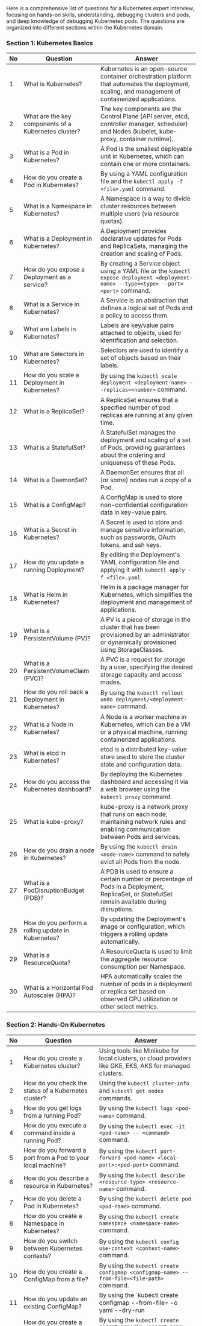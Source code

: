 ```































```


Here is a comprehensive list of questions for a Kubernetes expert interview, 
focusing on hands-on skills, understanding, debugging clusters and pods, 
and deep knowledge of debugging Kubernetes pods. The questions are organized into different sections within the Kubernetes domain.

### Section 1: Kubernetes Basics

| No | Question | Answer |
|----|----------|--------|
| 1  | What is Kubernetes? | Kubernetes is an open-source container orchestration platform that automates the deployment, scaling, and management of containerized applications. |
| 2  | What are the key components of a Kubernetes cluster? | The key components are the Control Plane (API server, etcd, controller manager, scheduler) and Nodes (kubelet, kube-proxy, container runtime). |
| 3  | What is a Pod in Kubernetes? | A Pod is the smallest deployable unit in Kubernetes, which can contain one or more containers. |
| 4  | How do you create a Pod in Kubernetes? | By using a YAML configuration file and the `kubectl apply -f <file>.yaml` command. |
| 5  | What is a Namespace in Kubernetes? | A Namespace is a way to divide cluster resources between multiple users (via resource quotas). |
| 6  | What is a Deployment in Kubernetes? | A Deployment provides declarative updates for Pods and ReplicaSets, managing the creation and scaling of Pods. |
| 7  | How do you expose a Deployment as a service? | By creating a Service object using a YAML file or the `kubectl expose deployment <deployment-name> --type=<type> --port=<port>` command. |
| 8  | What is a Service in Kubernetes? | A Service is an abstraction that defines a logical set of Pods and a policy to access them. |
| 9  | What are Labels in Kubernetes? | Labels are key/value pairs attached to objects, used for identification and selection. |
| 10 | What are Selectors in Kubernetes? | Selectors are used to identify a set of objects based on their labels. |
| 11 | How do you scale a Deployment in Kubernetes? | By using the `kubectl scale deployment <deployment-name> --replicas=<number>` command. |
| 12 | What is a ReplicaSet? | A ReplicaSet ensures that a specified number of pod replicas are running at any given time. |
| 13 | What is a StatefulSet? | A StatefulSet manages the deployment and scaling of a set of Pods, providing guarantees about the ordering and uniqueness of these Pods. |
| 14 | What is a DaemonSet? | A DaemonSet ensures that all (or some) nodes run a copy of a Pod. |
| 15 | What is a ConfigMap? | A ConfigMap is used to store non-confidential configuration data in key-value pairs. |
| 16 | What is a Secret in Kubernetes? | A Secret is used to store and manage sensitive information, such as passwords, OAuth tokens, and ssh keys. |
| 17 | How do you update a running Deployment? | By editing the Deployment's YAML configuration file and applying it with `kubectl apply -f <file>.yaml`. |
| 18 | What is Helm in Kubernetes? | Helm is a package manager for Kubernetes, which simplifies the deployment and management of applications. |
| 19 | What is a PersistentVolume (PV)? | A PV is a piece of storage in the cluster that has been provisioned by an administrator or dynamically provisioned using StorageClasses. |
| 20 | What is a PersistentVolumeClaim (PVC)? | A PVC is a request for storage by a user, specifying the desired storage capacity and access modes. |
| 21 | How do you roll back a Deployment in Kubernetes? | By using the `kubectl rollout undo deployment/<deployment-name>` command. |
| 22 | What is a Node in Kubernetes? | A Node is a worker machine in Kubernetes, which can be a VM or a physical machine, running containerized applications. |
| 23 | What is etcd in Kubernetes? | etcd is a distributed key-value store used to store the cluster state and configuration data. |
| 24 | How do you access the Kubernetes dashboard? | By deploying the Kubernetes dashboard and accessing it via a web browser using the `kubectl proxy` command. |
| 25 | What is kube-proxy? | kube-proxy is a network proxy that runs on each node, maintaining network rules and enabling communication between Pods and services. |
| 26 | How do you drain a node in Kubernetes? | By using the `kubectl drain <node-name>` command to safely evict all Pods from the node. |
| 27 | What is a PodDisruptionBudget (PDB)? | A PDB is used to ensure a certain number or percentage of Pods in a Deployment, ReplicaSet, or StatefulSet remain available during disruptions. |
| 28 | How do you perform a rolling update in Kubernetes? | By updating the Deployment's image or configuration, which triggers a rolling update automatically. |
| 29 | What is a ResourceQuota? | A ResourceQuota is used to limit the aggregate resource consumption per Namespace. |
| 30 | What is a Horizontal Pod Autoscaler (HPA)? | HPA automatically scales the number of pods in a deployment or replica set based on observed CPU utilization or other select metrics. |

### Section 2: Hands-On Kubernetes

| No | Question | Answer |
|----|----------|--------|
| 1  | How do you create a Kubernetes cluster? | Using tools like Minikube for local clusters, or cloud providers like GKE, EKS, AKS for managed clusters. |
| 2  | How do you check the status of a Kubernetes cluster? | Using the `kubectl cluster-info` and `kubectl get nodes` commands. |
| 3  | How do you get logs from a running Pod? | By using the `kubectl logs <pod-name>` command. |
| 4  | How do you execute a command inside a running Pod? | By using the `kubectl exec -it <pod-name> -- <command>` command. |
| 5  | How do you forward a port from a Pod to your local machine? | By using the `kubectl port-forward <pod-name> <local-port>:<pod-port>` command. |
| 6  | How do you describe a resource in Kubernetes? | By using the `kubectl describe <resource-type> <resource-name>` command. |
| 7  | How do you delete a Pod in Kubernetes? | By using the `kubectl delete pod <pod-name>` command. |
| 8  | How do you create a Namespace in Kubernetes? | By using the `kubectl create namespace <namespace-name>` command. |
| 9  | How do you switch between Kubernetes contexts? | By using the `kubectl config use-context <context-name>` command. |
| 10 | How do you create a ConfigMap from a file? | By using the `kubectl create configmap <configmap-name> --from-file=<file-path>` command. |
| 11 | How do you update an existing ConfigMap? | By using the `kubectl create configmap <configmap-name> --from-file=<file-path> -o yaml --dry-run | kubectl apply -f -` command. |
| 12 | How do you create a Secret from literal values? | By using the `kubectl create secret generic <secret-name> --from-literal=<key>=<value>` command. |
| 13 | How do you update a Secret in Kubernetes? | By using the `kubectl create secret generic <secret-name> --from-literal=<key>=<value> -o yaml --dry-run | kubectl apply -f -` command. |
| 14 | How do you mount a ConfigMap as a volume in a Pod? | By defining a volume in the Pod spec and specifying the ConfigMap as the source. |
| 15 | How do you mount a Secret as an environment variable in a Pod? | By specifying the Secret in the `envFrom` field in the Pod spec. |
| 16 | How do you view all resources in a Namespace? | By using the `kubectl get all -n <namespace>` command. |
| 17 | How do you scale a StatefulSet? | By using the `kubectl scale statefulset <statefulset-name> --replicas=<number>` command. |
| 18 | How do you get detailed information about a Pod's events? | By using the `kubectl describe pod <pod-name>` command and checking the Events section. |
| 19 | How do you patch a resource in Kubernetes? | By using the `kubectl patch <resource-type> <resource-name> --patch '<json-patch>'` command. |
| 20 | How do you create a Service of type LoadBalancer? | By defining a Service in a YAML file with `type: LoadBalancer` and applying it with `kubectl apply -f <file>.yaml`. |
| 21 | How do you enable and access the Kubernetes dashboard? | By deploying the dashboard and accessing it via `kubectl proxy` and navigating to the dashboard URL. |
| 22 | How do you label a node in Kubernetes? | By using the `kubectl label node <node-name> <label-key>=<label-value>` command. |
| 23 | How do you taint a node in Kubernetes? | By using the `kubectl taint nodes <node-name> <key>=<value>:<effect>` command. |
| 24 | How do you schedule a Pod to a specific node? | By using node selectors, node affinity, or nodeName in the Pod spec.

 |
| 25 | How do you delete all resources in a Namespace? | By using the `kubectl delete namespace <namespace-name>` command. |
| 26 | How do you roll out a canary deployment in Kubernetes? | By updating the Deployment with a new version and gradually increasing the replica count of the new version while decreasing the old version. |
| 27 | How do you debug a failing Pod? | By checking the Pod's logs, events, and using the `kubectl describe pod <pod-name>` and `kubectl exec -it <pod-name> -- /bin/sh` commands. |
| 28 | How do you use kubeadm to set up a Kubernetes cluster? | By running `kubeadm init` on the master node and `kubeadm join` on the worker nodes. |
| 29 | How do you perform a rolling update for a StatefulSet? | By updating the image or configuration in the StatefulSet spec and applying it. StatefulSets handle updates differently than Deployments. |
| 30 | How do you expose a service to the outside world using Ingress? | By creating an Ingress resource and configuring it to route traffic to the appropriate services. |

### Section 3: Debugging Kubernetes Clusters and Pods

| No | Question | Answer |
|----|----------|--------|
| 1  | How do you check the status of all Pods in a cluster? | By using the `kubectl get pods --all-namespaces` command. |
| 2  | How do you get detailed information about a specific node? | By using the `kubectl describe node <node-name>` command. |
| 3  | How do you identify and troubleshoot a node that is NotReady? | Check the node's events with `kubectl describe node <node-name>`, review logs, and ensure the node has necessary resources. |
| 4  | How do you debug a Pod stuck in a Pending state? | Check the Pod events using `kubectl describe pod <pod-name>` and ensure there are sufficient resources and matching node selectors/taints. |
| 5  | How do you handle image pull errors in Pods? | Check the Pod events for details, ensure the image is available and accessible, and check Docker registry credentials. |
| 6  | How do you debug a CrashLoopBackOff error? | Check the Pod logs using `kubectl logs <pod-name>`, and inspect the application logs and configuration. |
| 7  | How do you find the cause of a Pod being OOMKilled? | Check the Pod events and resource limits. Increase memory limits if necessary. |
| 8  | How do you debug network issues in a Kubernetes cluster? | Use tools like `kubectl exec` to run network diagnostics, check CNI plugin logs, and inspect network policies. |
| 9  | How do you investigate DNS issues in Kubernetes? | Use `kubectl exec` to check DNS resolution inside Pods, and review CoreDNS logs. |
| 10 | How do you handle node disk pressure in Kubernetes? | Check node disk usage, clean up unnecessary files, and ensure adequate disk space is available. |
| 11 | How do you view the resource usage of Pods? | By using the `kubectl top pods` command. |
| 12 | How do you view the resource usage of nodes? | By using the `kubectl top nodes` command. |
| 13 | How do you debug a Pod that is not responding to requests? | Check the Pod logs, events, and use `kubectl exec` to access the Pod and inspect the application. |
| 14 | How do you manage and rotate logs in Kubernetes? | Use log management solutions like Fluentd, Elasticsearch, and Kibana (EFK stack). |
| 15 | How do you restart a Pod in Kubernetes? | By deleting the Pod using `kubectl delete pod <pod-name>`. The Deployment/ReplicaSet controller will recreate it. |
| 16 | How do you inspect the configuration of a running Pod? | By using the `kubectl get pod <pod-name> -o yaml` command. |
| 17 | How do you debug persistent volume issues? | Check the PVC and PV status, ensure storage class and provisioner are working, and review storage backend logs. |
| 18 | How do you investigate high CPU usage in a Pod? | Use `kubectl top pods` to check CPU usage and `kubectl logs` to review application logs for issues. |
| 19 | How do you ensure high availability of the Kubernetes API server? | Deploy multiple API server instances and use a load balancer to distribute traffic. |
| 20 | How do you recover from an etcd failure? | Restore etcd from a backup and ensure the etcd cluster is healthy. |
| 21 | How do you diagnose issues with the kubelet? | Check kubelet logs on the node, ensure kubelet is running, and review node status. |
| 22 | How do you handle a failing deployment? | Review deployment events, check Pod status and logs, and update the deployment spec if necessary. |
| 23 | How do you deal with IP address exhaustion in a cluster? | Increase the IP address range for the Pod network or use secondary IP ranges. |
| 24 | How do you debug a Pod failing due to liveness/readiness probe errors? | Check the probe configuration and endpoint, and ensure the application is healthy and accessible. |
| 25 | How do you investigate network policy issues? | Review network policy rules, ensure they are correctly applied, and use network diagnostic tools to test connectivity. |
| 26 | How do you debug a failed job in Kubernetes? | Check the job and Pod logs, and inspect the job events and status. |
| 27 | How do you handle an eviction of Pods due to resource pressure? | Increase resource limits, optimize resource usage, and review resource quotas. |
| 28 | How do you monitor and alert on Kubernetes cluster health? | Use monitoring tools like Prometheus and Grafana, and set up alerts for key metrics. |
| 29 | How do you handle Kubernetes API server performance issues? | Scale the API server, optimize API server configuration, and review etcd performance. |
| 30 | How do you debug service discovery issues in Kubernetes? | Check service and endpoint objects, review CoreDNS logs, and ensure networking is correctly configured. |

### Section 4: Deep Knowledge of Debugging Kubernetes Pods

| No | Question | Answer |
|----|----------|--------|
| 1  | How do you debug a Pod in CrashLoopBackOff state? | Check the Pod logs using `kubectl logs <pod-name>`, and inspect the application for errors or misconfigurations. |
| 2  | How do you debug a Pod stuck in Terminating state? | Check the Pod events, ensure there are no finalizers blocking deletion, and use `kubectl delete pod <pod-name> --force --grace-period=0` if necessary. |
| 3  | How do you debug a Pod with a failing Init Container? | Check the logs of the Init Container using `kubectl logs <pod-name> -c <init-container-name>`. |
| 4  | How do you debug a Pod with liveness probe failures? | Check the liveness probe configuration, ensure the endpoint is accessible, and review the application health. |
| 5  | How do you debug a Pod with readiness probe failures? | Check the readiness probe configuration, ensure the endpoint is accessible, and review the application readiness. |
| 6  | How do you debug a Pod with network connectivity issues? | Use `kubectl exec` to run network diagnostics, check network policies, and review CNI plugin logs. |
| 7  | How do you debug a Pod with image pull errors? | Check the Pod events for details, ensure the image is available, and verify Docker registry credentials. |
| 8  | How do you debug a Pod with insufficient CPU or memory? | Check the Pod resource requests and limits, and ensure there are sufficient resources on the node. |
| 9  | How do you debug a Pod with filesystem issues? | Check the Pod logs, inspect volume mounts, and ensure the underlying storage is available and accessible. |
| 10 | How do you debug a Pod with OOMKilled status? | Check the Pod events, review memory usage, and increase memory limits if necessary. |
| 11 | How do you debug a Pod with a pending state due to node selector/taint issues? | Check the Pod spec for node selectors/taints and ensure there are matching nodes available. |
| 12 | How do you debug a Pod with failing container dependencies? | Check the container dependencies and ensure all required containers are running and healthy. |
| 13 | How do you debug a Pod with slow startup times? | Check the Pod logs, review the application startup process, and ensure there are no resource constraints. |
| 14 | How do you debug a Pod with resource contention issues? | Use `kubectl top pods` to check resource usage and adjust resource requests/limits as needed. |
| 15 | How do you debug a Pod with high latency issues? | Check the Pod logs, inspect network policies, and use network diagnostic tools to identify bottlenecks. |
| 16 | How do you debug a Pod with environment variable issues? | Check the Pod spec for environment variable definitions and ensure they are correctly set. |
| 17 | How do you debug a Pod with missing ConfigMap/Secret mounts? | Check the Pod spec for volume mounts and ensure the ConfigMap/Secret is available and correctly referenced. |
| 18 | How do you debug a Pod with PVC binding issues? | Check the PVC and

 PV status, ensure the storage class and provisioner are working, and review storage backend logs. |
| 19 | How do you debug a Pod with node affinity issues? | Check the Pod spec for node affinity rules and ensure there are matching nodes available. |
| 20 | How do you debug a Pod with inter-Pod communication issues? | Use network diagnostic tools to test connectivity between Pods, check network policies, and review CNI plugin logs. |
| 21 | How do you debug a Pod with service discovery issues? | Check service and endpoint objects, review CoreDNS logs, and ensure the network is correctly configured. |
| 22 | How do you debug a Pod with failing health checks? | Check the health check configuration, ensure the application endpoints are accessible, and review application logs. |
| 23 | How do you debug a Pod with resource quota exceeded? | Check the resource quota for the Namespace and adjust resource requests/limits or quotas as needed. |
| 24 | How do you debug a Pod with init container timeout? | Check the init container logs, ensure the init process completes within the specified timeout, and adjust the timeout if necessary. |
| 25 | How do you debug a Pod with sidecar container issues? | Check the logs of the sidecar container, ensure it is correctly configured, and review the application and sidecar interaction. |
| 26 | How do you debug a Pod with failing DNS resolution? | Use `kubectl exec` to check DNS resolution inside the Pod and review CoreDNS logs. |
| 27 | How do you debug a Pod with failing volume mounts? | Check the Pod spec for volume mounts, ensure the volumes are available, and review storage backend logs. |
| 28 | How do you debug a Pod with resource limit throttling? | Use `kubectl top pods` to check resource usage, review resource limits, and adjust them as needed. |
| 29 | How do you debug a Pod with failing service account issues? | Check the Pod spec for the service account, ensure it exists, and review RBAC permissions. |
| 30 | How do you debug a Pod with missing dependencies? | Check the Pod spec for container dependencies, ensure all required containers are running, and review the application logs. |

### Section 5: Common Kubernetes Interview Questions

| No | Question | Answer |
|----|----------|--------|
| 1  | What is the difference between a Deployment and a StatefulSet? | A Deployment manages stateless applications, while a StatefulSet is used for stateful applications requiring stable identities and ordered deployment. |
| 2  | What is the role of kube-apiserver in a Kubernetes cluster? | kube-apiserver is the central management entity that validates and configures the data for the API objects, handling RESTful requests and updating the etcd store. |
| 3  | How does the Kubernetes scheduler work? | The scheduler watches for newly created Pods that have no assigned node and selects an appropriate node for them based on resource requirements and policies. |
| 4  | What are the differences between ReplicaSet and ReplicationController? | ReplicaSet is the next-generation ReplicationController with support for set-based label selectors, providing more flexible matching criteria. |
| 5  | What is the role of kube-controller-manager? | kube-controller-manager runs various controllers that regulate the state of the cluster, including Node, Replication, Endpoints, and ServiceAccount controllers. |
| 6  | How does the Horizontal Pod Autoscaler (HPA) work? | HPA automatically adjusts the number of Pods in a deployment or replica set based on observed CPU utilization or custom metrics. |
| 7  | What are taints and tolerations in Kubernetes? | Taints are applied to nodes to repel Pods that do not tolerate the taints, and tolerations are applied to Pods to allow them to schedule onto nodes with matching taints. |
| 8  | How do you create a Pod that runs only on specific nodes? | By using node selectors, node affinity, or specifying the nodeName in the Pod spec. |
| 9  | What is the purpose of etcd in Kubernetes? | etcd is a distributed key-value store used as Kubernetes' backing store for all cluster data and configuration. |
| 10 | How do you manage secrets in Kubernetes? | By using Secret objects, which can store and manage sensitive information such as passwords, tokens, and keys. |
| 11 | What is a Service in Kubernetes, and how does it work? | A Service defines a logical set of Pods and a policy to access them, providing stable IPs and load balancing. |
| 12 | What is the difference between a ClusterIP, NodePort, and LoadBalancer service? | ClusterIP is the default service type, exposing the service on a cluster-internal IP. NodePort exposes the service on each Node's IP at a static port. LoadBalancer exposes the service using a cloud provider's load balancer. |
| 13 | How do you perform a rolling update of a Deployment? | By updating the Deployment's image or configuration, which triggers a rolling update to replace old Pods with new ones gradually. |
| 14 | How do you ensure high availability of the etcd cluster? | By running etcd in a clustered configuration with multiple members and ensuring they are distributed across failure domains. |
| 15 | How does Kubernetes handle container health checks? | By using liveness and readiness probes defined in the Pod spec to monitor and manage the health of containers. |
| 16 | What is the role of kubelet in a Kubernetes node? | kubelet is the primary node agent that watches for PodSpecs via the API server and ensures that containers are running and healthy. |
| 17 | What are the differences between a Job and a CronJob in Kubernetes? | A Job creates one or more Pods to perform a task and then terminates. A CronJob creates Jobs on a scheduled basis. |
| 18 | How do you configure a Kubernetes cluster for multi-tenancy? | By using Namespaces, ResourceQuotas, and Network Policies to isolate and manage resources for different tenants. |
| 19 | How do you secure a Kubernetes cluster? | By using RBAC for access control, network policies for traffic control, encrypting secrets, and securing the etcd datastore. |
| 20 | What is the purpose of the kube-proxy component? | kube-proxy maintains network rules on nodes, allowing network communication to Pods from inside or outside the cluster. |
| 21 | How do you monitor a Kubernetes cluster? | By using tools like Prometheus for metrics collection, Grafana for visualization, and setting up alerts for critical metrics. |
| 22 | How do you handle persistent storage in Kubernetes? | By using PersistentVolume (PV) and PersistentVolumeClaim (PVC) objects to manage storage resources and requests. |
| 23 | What is a PodDisruptionBudget (PDB)? | PDB defines the minimum number or percentage of Pods that must remain available during voluntary disruptions. |

### Section 5: Common Kubernetes Interview Questions (Continued)

| No | Question | Answer |
|----|----------|--------|
| 24 | How do you debug Kubernetes networking issues? | By using network diagnostic tools like `kubectl exec` to run `ping`, `curl`, and other commands within Pods, inspecting network policies, reviewing CNI plugin logs, and checking service and endpoint configurations. |
| 25 | What is the role of Custom Resource Definitions (CRDs) in Kubernetes? | CRDs allow you to extend Kubernetes with custom resources that behave like native Kubernetes objects, enabling you to manage custom application-specific components. |
| 26 | How do you implement Blue-Green deployments in Kubernetes? | By creating two environments (blue and green), switching traffic between them using Services or Ingress, and deploying updates to the idle environment before switching traffic. |
| 27 | How do you manage cluster upgrades in Kubernetes? | By following a phased approach: upgrading master nodes first, followed by worker nodes, and ensuring compatibility of components like etcd, CNI plugins, and workloads. |
| 28 | What are Kubernetes Operators, and how do they work? | Operators are custom controllers that extend Kubernetes' capabilities to manage complex stateful applications, automating tasks like deployment, scaling, and backup using CRDs and custom controllers. |
| 29 | How do you implement GitOps in Kubernetes? | By using tools like Argo CD or Flux to continuously deploy and manage Kubernetes manifests from a Git repository, ensuring that the cluster state matches the Git repository state. |
| 30 | What are the differences between Helm and Kustomize? | Helm is a package manager for Kubernetes that uses charts to deploy applications, while Kustomize is a configuration management tool that allows you to customize Kubernetes YAML files without using templating. |

Few other sections that can be important when assessing a Kubernetes expert, 
especially in the context of DevOps and ensuring robust and efficient Kubernetes operations. 
Sections with sample questions and answers:

### Section 6: Kubernetes Security

| No | Question | Answer |
|----|----------|--------|
| 1  | What are the best practices for securing a Kubernetes cluster? | Implement RBAC, use network policies, encrypt secrets, regularly update Kubernetes and its components, and use Pod Security Policies. |
| 2  | How do you secure communication between Kubernetes components? | By enabling and configuring TLS for API server, etcd, kubelets, and other components, and ensuring certificates are properly managed. |
| 3  | What is RBAC, and how do you configure it in Kubernetes? | Role-Based Access Control (RBAC) restricts access based on user roles, configured using Roles, ClusterRoles, RoleBindings, and ClusterRoleBindings. |
| 4  | How do you implement network policies in Kubernetes? | By defining NetworkPolicy objects to control traffic between Pods, based on namespaces, labels, and IP blocks. |
| 5  | What is a Pod Security Policy (PSP)? | A PSP is a cluster-level resource that controls security-sensitive aspects of Pod specification, such as privilege escalation, filesystem permissions, and allowed volumes. |
| 6  | How do you manage secrets in Kubernetes? | By using Secret objects, ensuring they are encrypted at rest, and using tools like HashiCorp Vault or Sealed Secrets for additional security. |
| 7  | How do you enable audit logging in Kubernetes? | By configuring the API server with an audit policy file that specifies what events should be logged and where to store the logs. |
| 8  | How do you secure etcd in Kubernetes? | By enabling TLS for communication, restricting access to etcd, and regularly backing up the etcd data. |
| 9  | What is Kubernetes Admission Controller? | Admission Controllers intercept requests to the Kubernetes API server before they are persisted, allowing for policy enforcement, resource quota management, and security checks. |
| 10 | How do you use PSP alternatives in Kubernetes versions 1.21+? | By using Open Policy Agent (OPA) Gatekeeper or Pod Security Admission (PSA) for enforcing security policies. |
| 11 | How do you implement image scanning in Kubernetes? | By integrating tools like Clair, Trivy, or Aqua Security to scan container images for vulnerabilities before deployment. |
| 12 | What are Kubernetes security contexts? | Security contexts define privilege and access control settings for Pods and containers, including user IDs, group IDs, and capabilities. |
| 13 | How do you enforce least privilege in Kubernetes? | By configuring RBAC roles with minimal permissions, using network policies to limit Pod communication, and applying Pod security contexts to restrict container privileges. |
| 14 | What are the common vulnerabilities in Kubernetes environments? | Misconfigured RBAC roles, exposed etcd endpoints, unsecured secrets, lack of network policies, and unscanned container images. |
| 15 | How do you perform security assessments of Kubernetes clusters? | By using tools like kube-bench, kube-hunter, and CIS Kubernetes Benchmarks to audit configurations and identify vulnerabilities. |
| 16 | How do you handle Kubernetes API server authentication? | By using client certificates, bearer tokens, OpenID Connect, or webhook token authentication. |
| 17 | How do you prevent resource abuse in a multi-tenant Kubernetes cluster? | By implementing ResourceQuotas, LimitRanges, and Namespace isolation. |
| 18 | How do you secure container runtime in Kubernetes? | By using secure runtimes like gVisor or Kata Containers, regularly updating the container runtime, and applying security patches. |
| 19 | How do you restrict container capabilities in Kubernetes? | By setting security context capabilities to drop all and explicitly allow only required capabilities. |
| 20 | How do you secure Ingress traffic in Kubernetes? | By using TLS/SSL for Ingress controllers, configuring proper firewall rules, and using Web Application Firewalls (WAF). |
| 21 | What is a Kubernetes Service Account, and how do you secure it? | Service Accounts are used by Pods to interact with the API server, and you secure them by limiting their permissions with RBAC. |
| 22 | How do you implement data encryption at rest in Kubernetes? | By enabling etcd encryption and using encrypted volumes provided by the underlying storage provider. |
| 23 | What are Kubernetes Network Plugins, and how do they impact security? | Network Plugins (CNI) manage Pod networking, and their configurations (like Calico, Flannel) can enforce network policies and secure traffic. |
| 24 | How do you handle Docker socket exposure in Kubernetes? | By avoiding mounting the Docker socket into containers and using tools like kube-hunter to identify exposures. |
| 25 | What is Kubernetes CIS Benchmark, and why is it important? | The CIS Benchmark provides best practices for securing Kubernetes clusters, helping to ensure compliance and reduce vulnerabilities. |
| 26 | How do you implement multi-factor authentication (MFA) in Kubernetes? | By integrating Kubernetes with an identity provider that supports MFA and configuring it for API server authentication. |
| 27 | How do you isolate workloads in a Kubernetes cluster? | By using Namespaces, Network Policies, and RBAC to create isolated environments for different teams or applications. |
| 28 | What is the role of service mesh in Kubernetes security? | A service mesh like Istio or Linkerd provides secure service-to-service communication, observability, and traffic management. |
| 29 | How do you protect Kubernetes cluster from DDoS attacks? | By implementing rate limiting, using cloud provider DDoS protection services, and configuring network policies to limit traffic. |
| 30 | How do you secure kubelet communication? | By enabling TLS for kubelet server and client communication, and restricting access to the kubelet API. |

### Section 7: Kubernetes Storage and Persistent Volumes

| No | Question | Answer |
|----|----------|--------|
| 1  | What is a PersistentVolume (PV) in Kubernetes? | A PV is a piece of storage in the cluster that has been provisioned by an administrator or dynamically provisioned using a StorageClass. |
| 2  | What is a PersistentVolumeClaim (PVC)? | A PVC is a request for storage by a user, which binds to an available PV that meets the specified requirements. |
| 3  | How do you dynamically provision storage in Kubernetes? | By using StorageClasses, which define the provisioner and parameters for dynamic volume creation. |
| 4  | What are the different access modes for PersistentVolumes? | ReadWriteOnce (RWO), ReadOnlyMany (ROX), and ReadWriteMany (RWX). |
| 5  | How do you resize a PersistentVolume in Kubernetes? | By editing the PVC spec to request a larger size and ensuring the underlying storage supports resizing. |
| 6  | What is the difference between a static and dynamic PV? | Static PVs are manually created by an administrator, while dynamic PVs are created automatically based on StorageClass definitions. |
| 7  | How do you use storage classes in Kubernetes? | By defining StorageClass objects and specifying them in PVCs to dynamically provision PVs with desired storage attributes. |
| 8  | What is the purpose of the reclaim policy for PersistentVolumes? | The reclaim policy (Retain, Recycle, Delete) determines what happens to a PV after its bound PVC is deleted. |
| 9  | How do you take a snapshot of a PersistentVolume? | By using the VolumeSnapshot API, which allows you to create, list, and delete snapshots of volumes. |
| 10 | How do you restore a volume from a snapshot in Kubernetes? | By creating a PVC from the VolumeSnapshot object, specifying the snapshot name and desired storage class. |
| 11 | What are the common issues with PersistentVolumes and how do you troubleshoot them? | Issues include PV binding failures, capacity shortages, and access mode mismatches. Troubleshooting involves checking PVC events, storage backend logs, and cluster resource usage. |
| 12 | How do you handle backup and restore for Kubernetes volumes? | By using tools like Velero to manage backups and restores of volumes and other cluster resources. |
| 13 | How do you implement shared storage in Kubernetes? | By using RWX PersistentVolumes or network file systems like NFS. |
| 14 | How do you configure storage for stateful applications in Kubernetes? | By using StatefulSets with dynamically provisioned PersistentVolumes and ensuring proper backup and restore strategies. |
| 15 | What is a CSI driver in Kubernetes? | Container Storage Interface (CSI) drivers enable storage vendors to write plugins that expose new storage systems to Kubernetes. |
| 16 | How do you troubleshoot PVC binding issues? | By checking the PVC events, ensuring the StorageClass is correct, and verifying there are available PVs that meet the PVC requirements. |
| 17 | What is a VolumeSnapshotClass? | A VolumeSnapshotClass defines the driver and parameters for creating snapshots of PersistentVolumes. |
| 18 | How do you handle storage capacity planning in Kubernetes? | By monitoring storage usage, setting resource quotas, and dynamically adjusting PV sizes based on application needs. |
| 19 | How do you ensure high availability for PersistentVolumes? | By using distributed storage solutions, configuring replication, and deploying volumes across multiple failure domains. |
| 20 | How do you manage storage performance in Kubernetes? | By selecting appropriate storage classes, configuring QoS policies, and monitoring storage performance metrics. |
| 21 | What are ephemeral volumes in Kubernetes? | Ephemeral volumes are temporary storage volumes that exist only as long as the Pod is running, such as emptyDir and configMap volumes. |
| 22 | How do you use hostPath volumes in Kubernetes? | By specifying hostPath volumes in Pod specs to mount directories from the host node's filesystem into the Pod. |
| 23 | How do you ensure data consistency in Kubernetes volumes? | By using storage systems that provide strong consistency guarantees, and configuring application-level data consistency mechanisms. |
| 24 | How do you configure volume encryption in Kubernetes? | By using storage backends that support encryption at rest, and configuring encryption parameters in StorageClasses. |
| 25 | How do you migrate data between PersistentVolumes? | By creating a new PVC, copying data from the old volume to the new volume, and updating the application to use the new PVC. |
| 26 | What are the limitations of using hostPath volumes? | They are tied to the node where the Pod is running, limiting portability and scalability, and they pose security risks. |
| 27 | How do you handle storage failures in Kubernetes? | By configuring replication, monitoring storage health, and implementing automated failover mechanisms. |
| 28 | What are block storage volumes, and how do you use them in Kubernetes? | Block storage volumes provide raw block devices to Pods, which can be formatted and mounted by the application. |
| 29 | How do you handle PersistentVolume cleanup? | By setting appropriate reclaim policies and using tools to automate cleanup of unused volumes. |
| 30 | How do you configure multi-tenant storage in Kubernetes? | By using Namespaces with dedicated StorageClasses, implementing resource quotas, and isolating storage backends. |

These sections provide a comprehensive set of questions to assess the expertise of a Kubernetes professional, 
focusing on security, storage, and advanced operational aspects.
